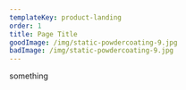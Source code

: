 ```yaml
---
templateKey: product-landing
order: 1
title: Page Title
goodImage: /img/static-powdercoating-9.jpg
badImage: /img/static-powdercoating-9.jpg
---
```


something
